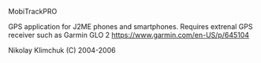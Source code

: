MobiTrackPRO

GPS application for J2ME phones and smartphones. Requires extrenal GPS receiver such as Garmin GLO 2 https://www.garmin.com/en-US/p/645104 

Nikolay Klimchuk (C) 2004-2006
